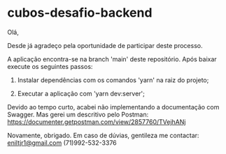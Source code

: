 # cubos-desafio-backend

Olá,

Desde já agradeço pela oportunidade de participar deste processo.

A aplicação encontra-se na branch 'main' deste repositório. Após baixar execute os seguintes passos:

  1. Instalar dependências com os comandos 'yarn' na raiz do projeto;

  2. Executar a aplicação com 'yarn dev:server';

Devido ao tempo curto, acabei não implementando a documentação com Swagger. Mas gerei um descritivo  pelo Postman:
  https://documenter.getpostman.com/view/2857760/TVejhANj

Novamente, obrigado. Em caso de dúvias, gentileza me contactar:
  eniltjr1@gmail.com
  (71)992-532-3376
